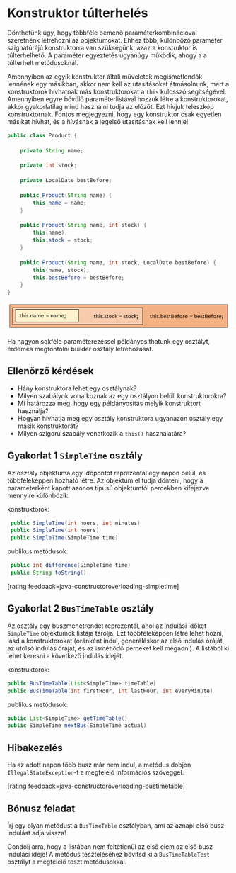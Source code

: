 # Konstruktor túlterhelés

Dönthetünk úgy, hogy többféle bemenő paraméterkombinációval szeretnénk létrehozni az objektumokat. Ehhez több, különböző paraméter szignatúrájú konstruktorra van szükségünk, azaz a konstruktor is túlterhelhető. A paraméter egyeztetés ugyanúgy működik, ahogy a a túlterhelt metódusoknál.

Amennyiben az egyik konstruktor általi műveletek megismétlendők lennének egy másikban, akkor nem kell az utasításokat átmásolnunk, mert a konstruktorok hívhatnak más konstruktorokat a `this` kulcsszó segítségével. Amennyiben egyre bővülő paraméterlistával hozzuk létre a konstruktorokat, akkor gyakorlatilag mind használni tudja az előzőt. Ezt hívjuk teleszkóp konstruktornak. Fontos megjegyezni, hogy egy konstruktor csak egyetlen másikat hívhat, és a hívásnak a legelső utasításnak kell lennie!

```java
public class Product {

    private String name;

    private int stock;

    private LocalDate bestBefore;

    public Product(String name) {
        this.name = name;
    }

    public Product(String name, int stock) {
        this(name);
        this.stock = stock;
    }

    public Product(String name, int stock, LocalDate bestBefore) {
        this(name, stock);
        this.bestBefore = bestBefore;
    }
}
```

![overloading](images/overloading.png)

Ha nagyon sokféle paraméterezéssel példányosíthatunk egy osztályt, érdemes megfontolni builder osztály létrehozását.

## Ellenőrző kérdések

* Hány konstruktora lehet egy osztálynak?
* Milyen szabályok vonatkoznak az egy osztályon belüli konstruktorokra?
* Mi határozza meg, hogy egy példányosítás melyik konstruktort használja?
* Hogyan hívhatja meg egy osztály konstruktora ugyanazon osztály egy másik konstruktorát?
* Milyen szigorú szabály vonatkozik a `this()` használatára?


## Gyakorlat 1 `SimpleTime` osztály

Az osztály objektuma egy időpontot reprezentál egy napon belül, és többféleképpen
hozható létre. Az objektum el tudja dönteni, hogy a paraméterként kapott azonos típusú
objektumtól percekben kifejezve mennyire különbözik.

konstruktorok:
```java
 public SimpleTime(int hours, int minutes)
 public SimpleTime(int hours)
 public SimpleTime(SimpleTime time)
```

publikus metódusok:
```java
 public int difference(SimpleTime time)
 public String toString()
```

[rating feedback=java-constructoroverloading-simpletime]

## Gyakorlat 2 `BusTimeTable` osztály

Az osztály egy buszmenetrendet reprezentál,
ahol az indulási időket `SimpleTime` objektumok listája tárolja.
Ezt többféleképpen létre lehet hozni, lásd a konstruktorokat
(óránként indul, generáláskor az  első indulás óráját, az utolsó indulás óráját,
és az ismétlődő perceket kell megadni).
A listából ki lehet keresni a következő indulás idejét.

konstruktorok:
```java
public BusTimeTable(List<SimpleTime> timeTable)
public BusTimeTable(int firstHour, int lastHour, int everyMinute)
```

publikus metódusok:
```java
public List<SimpleTime> getTimeTable()
public SimpleTime nextBus(SimpleTime actual)
```

## Hibakezelés

  Ha az adott napon több busz már nem indul, a metódus dobjon
   `IllegalStateException`-t a megfelelő információs szöveggel.
   
[rating feedback=java-constructoroverloading-bustimetable]   

## Bónusz feladat

Írj egy olyan metódust a `BusTimeTable` osztályban, ami az aznapi első busz indulást adja vissza!

Gondolj arra, hogy a listában nem feltétlenül az első elem az első busz indulási ideje!
A metódus teszteléséhez bővítsd ki a `BusTimeTableTest` osztályt a megfelelő teszt metódusokkal.

